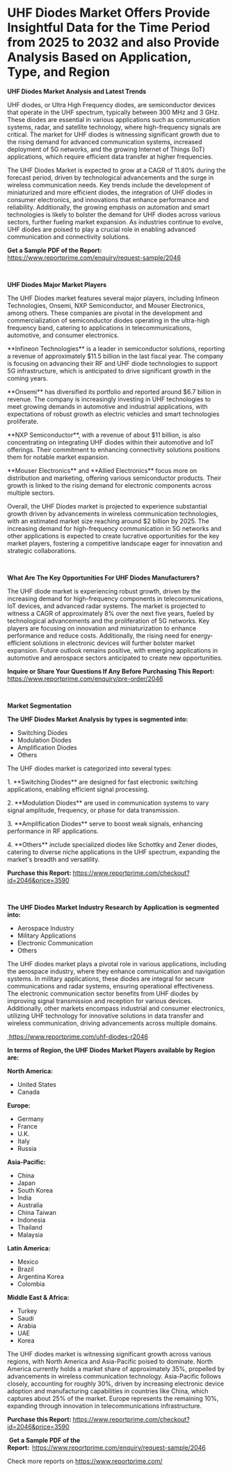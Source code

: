 <p><h1>UHF Diodes Market Offers Provide Insightful Data for the Time Period from 2025 to 2032 and also Provide Analysis Based on Application, Type, and Region</h1></p><p><strong>UHF Diodes Market Analysis and Latest Trends</strong></p>
<p><p>UHF diodes, or Ultra High Frequency diodes, are semiconductor devices that operate in the UHF spectrum, typically between 300 MHz and 3 GHz. These diodes are essential in various applications such as communication systems, radar, and satellite technology, where high-frequency signals are critical. The market for UHF diodes is witnessing significant growth due to the rising demand for advanced communication systems, increased deployment of 5G networks, and the growing Internet of Things (IoT) applications, which require efficient data transfer at higher frequencies.</p><p>The UHF Diodes Market is expected to grow at a CAGR of 11.80% during the forecast period, driven by technological advancements and the surge in wireless communication needs. Key trends include the development of miniaturized and more efficient diodes, the integration of UHF diodes in consumer electronics, and innovations that enhance performance and reliability. Additionally, the growing emphasis on automation and smart technologies is likely to bolster the demand for UHF diodes across various sectors, further fueling market expansion. As industries continue to evolve, UHF diodes are poised to play a crucial role in enabling advanced communication and connectivity solutions.</p></p>
<p><strong>Get a Sample PDF of the Report:&nbsp;</strong> <a href="https://www.reportprime.com/enquiry/request-sample/2046?utm_campaign=3351&utm_medium=2&utm_source=Github&utm_content=ia&utm_term=18032025&utm_id=uhf-diodes">https://www.reportprime.com/enquiry/request-sample/2046</a></p>
<p>&nbsp;</p>
<p><strong>UHF Diodes Major Market Players</strong></p>
<p><p>The UHF Diodes market features several major players, including Infineon Technologies, Onsemi, NXP Semiconductor, and Mouser Electronics, among others. These companies are pivotal in the development and commercialization of semiconductor diodes operating in the ultra-high frequency band, catering to applications in telecommunications, automotive, and consumer electronics.</p><p>**Infineon Technologies** is a leader in semiconductor solutions, reporting a revenue of approximately $11.5 billion in the last fiscal year. The company is focusing on advancing their RF and UHF diode technologies to support 5G infrastructure, which is anticipated to drive significant growth in the coming years.</p><p>**Onsemi** has diversified its portfolio and reported around $6.7 billion in revenue. The company is increasingly investing in UHF technologies to meet growing demands in automotive and industrial applications, with expectations of robust growth as electric vehicles and smart technologies proliferate.</p><p>**NXP Semiconductor**, with a revenue of about $11 billion, is also concentrating on integrating UHF diodes within their automotive and IoT offerings. Their commitment to enhancing connectivity solutions positions them for notable market expansion.</p><p>**Mouser Electronics** and **Allied Electronics** focus more on distribution and marketing, offering various semiconductor products. Their growth is linked to the rising demand for electronic components across multiple sectors.</p><p>Overall, the UHF Diodes market is projected to experience substantial growth driven by advancements in wireless communication technologies, with an estimated market size reaching around $2 billion by 2025. The increasing demand for high-frequency communication in 5G networks and other applications is expected to create lucrative opportunities for the key market players, fostering a competitive landscape eager for innovation and strategic collaborations.</p></p>
<p>&nbsp;</p>
<p><strong>What Are The Key Opportunities For UHF Diodes Manufacturers?</strong></p>
<p><p>The UHF diode market is experiencing robust growth, driven by the increasing demand for high-frequency components in telecommunications, IoT devices, and advanced radar systems. The market is projected to witness a CAGR of approximately 8% over the next five years, fueled by technological advancements and the proliferation of 5G networks. Key players are focusing on innovation and miniaturization to enhance performance and reduce costs. Additionally, the rising need for energy-efficient solutions in electronic devices will further bolster market expansion. Future outlook remains positive, with emerging applications in automotive and aerospace sectors anticipated to create new opportunities.</p></p>
<p><strong>Inquire or Share Your Questions If Any Before Purchasing This Report:</strong> <a href="https://www.reportprime.com/enquiry/pre-order/2046?utm_campaign=3351&utm_medium=2&utm_source=Github&utm_content=ia&utm_term=18032025&utm_id=uhf-diodes">https://www.reportprime.com/enquiry/pre-order/2046</a></p>
<p>&nbsp;</p>
<p><strong>Market Segmentation</strong></p>
<p><strong>The UHF Diodes Market Analysis by types is segmented into:</strong></p>
<p><ul><li>Switching Diodes</li><li>Modulation Diodes</li><li>Amplification Diodes</li><li>Others</li></ul></p>
<p><p>The UHF diodes market is categorized into several types: </p><p>1. **Switching Diodes** are designed for fast electronic switching applications, enabling efficient signal processing. </p><p>2. **Modulation Diodes** are used in communication systems to vary signal amplitude, frequency, or phase for data transmission. </p><p>3. **Amplification Diodes** serve to boost weak signals, enhancing performance in RF applications. </p><p>4. **Others** include specialized diodes like Schottky and Zener diodes, catering to diverse niche applications in the UHF spectrum, expanding the market's breadth and versatility.</p></p>
<p><strong>Purchase this Report:&nbsp;</strong><a href="https://www.reportprime.com/checkout?id=2046&price=3590&utm_campaign=3351&utm_medium=2&utm_source=Github&utm_content=ia&utm_term=18032025&utm_id=uhf-diodes">https://www.reportprime.com/checkout?id=2046&price=3590</a></p>
<p>&nbsp;</p>
<p><strong>The UHF Diodes Market Industry Research by Application is segmented into:</strong></p>
<p><ul><li>Aerospace Industry</li><li>Military Applications</li><li>Electronic Communication</li><li>Others</li></ul></p>
<p><p>The UHF diodes market plays a pivotal role in various applications, including the aerospace industry, where they enhance communication and navigation systems. In military applications, these diodes are integral for secure communications and radar systems, ensuring operational effectiveness. The electronic communication sector benefits from UHF diodes by improving signal transmission and reception for various devices. Additionally, other markets encompass industrial and consumer electronics, utilizing UHF technology for innovative solutions in data transfer and wireless communication, driving advancements across multiple domains.</p></p>
<p><a href="https://www.reportprime.com/uhf-diodes-r2046?utm_campaign=3351&utm_medium=2&utm_source=Github&utm_content=ia&utm_term=18032025&utm_id=uhf-diodes">&nbsp;https://www.reportprime.com/uhf-diodes-r2046</a></p>
<p><strong>In terms of Region, the UHF Diodes Market Players available by Region are:</strong></p>
<p>
    <p> <strong> North America: </strong>
        <ul>
            <li>United States</li>
            <li>Canada</li>
        </ul>
        </p> 
    <p> <strong> Europe: </strong>
        <ul>
            <li>Germany</li>
            <li>France</li>
            <li>U.K.</li>
            <li>Italy</li>
            <li>Russia</li>
        </ul>
        </p> 
    <p> <strong> Asia-Pacific: </strong>
        <ul>
            <li>China</li>
            <li>Japan</li>
            <li>South Korea</li>
            <li>India</li>
            <li>Australia</li>
            <li>China Taiwan</li>
            <li>Indonesia</li>
            <li>Thailand</li>
            <li>Malaysia</li>
        </ul>
        </p> 
    <p> <strong> Latin America: </strong>
        <ul>
            <li>Mexico</li>
            <li>Brazil</li>
            <li>Argentina Korea</li>
            <li>Colombia</li>
        </ul>
        </p> 
    <p> <strong> Middle East & Africa: </strong>
        <ul>
            <li>Turkey</li>
            <li>Saudi</li>
            <li>Arabia</li>
            <li>UAE</li>
            <li>Korea</li>
        </ul>
    </p>
    </p>
<p><p>The UHF diodes market is witnessing significant growth across various regions, with North America and Asia-Pacific poised to dominate. North America currently holds a market share of approximately 35%, propelled by advancements in wireless communication technology. Asia-Pacific follows closely, accounting for roughly 30%, driven by increasing electronic device adoption and manufacturing capabilities in countries like China, which captures about 25% of the market. Europe represents the remaining 10%, expanding through innovation in telecommunications infrastructure.</p></p>
<p><strong>Purchase this Report: </strong><a href="https://www.reportprime.com/checkout?id=2046&price=3590&utm_campaign=3351&utm_medium=2&utm_source=Github&utm_content=ia&utm_term=18032025&utm_id=uhf-diodes">https://www.reportprime.com/checkout?id=2046&price=3590</a></p>
<p>&nbsp;<strong>Get a Sample PDF of the Report:&nbsp;&nbsp;</strong><a href="https://www.reportprime.com/enquiry/request-sample/2046?utm_campaign=3351&utm_medium=2&utm_source=Github&utm_content=ia&utm_term=18032025&utm_id=uhf-diodes">https://www.reportprime.com/enquiry/request-sample/2046</a></p>
<p><strong></strong></p>
<p>Check more reports on <a href="https://www.reportprime.com/?utm_campaign=3351&utm_medium=2&utm_source=Github&utm_content=ia&utm_term=18032025&utm_id=uhf-diodes">https://www.reportprime.com/</a></p>